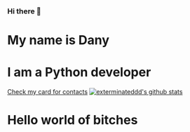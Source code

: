 ### Hi there 👋

# My name is Dany
# I am a Python developer
[Check my card for contacts](https://exterminateddd.github.io "Visit Card Website")
[![exterminateddd's github stats](https://github-readme-stats.vercel.app/api?username=exterminateddd&show_icons=true&theme=radical&layout=compact)](https://github.com/anuraghazra/github-readme-stats)
# Hello world of bitches
